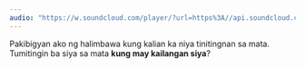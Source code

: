```yaml
---
audio: "https://w.soundcloud.com/player/?url=https%3A//api.soundcloud.com/tracks/1406302798%3Fsecret_token%3Ds-7mX8oBNiKOt&color=%23ff5500&auto_play=true&hide_related=false&show_comments=true&show_user=true&show_reposts=false&show_teaser=true&visual=true"
---
```


Pakibigyan ako ng halimbawa kung kalian ka niya tinitingnan sa mata. Tumitingin ba siya sa mata <strong>kung may kailangan siya</strong>?